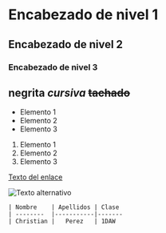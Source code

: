 # Encabezado de nivel 1
## Encabezado de nivel 2
### Encabezado de nivel 3

**negrita**
*cursiva*
~~tachado~~
---



- Elemento 1
- Elemento 2
- Elemento 3

1. Elemento 1
2. Elemento 2
3. Elemento 3

<!-- comentario -->
[Texto del enlace](http://www.ejemplo.com)

   ![Texto alternativo](https://imgs.search.brave.com/PU5hK43yUDdJnLhURvs9VOSSF0HwnEryl8s6Uf0Iejw/rs:fit:500:0:1:0/g:ce/aHR0cHM6Ly9tZWRp/YS5nZXR0eWltYWdl/cy5jb20vaWQvMTI4/NTI2MzgwNi9lcy9m/b3RvL3BlcnNvbmFs/LXBlcnNwZWN0aXZl/LW9mLXBvbGFyb2lk/LXBpY3R1cmUtb3Zl/cmxhcHBpbmctYS1j/b3VudHJ5LXJvYWQt/aW4tdHVzY2FueS5q/cGc_cz02MTJ4NjEy/Jnc9MCZrPTIwJmM9/eHAwVHZvRGZlMFdY/UUFWTC1taDZFY25w/czZJR3Z0bF9KRmlu/WGtEMWo2TT0)


    | Nombre    | Apellidos | Clase
    | --------  |-----------|-------
    | Christian |   Perez   | 1DAW 
